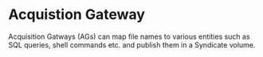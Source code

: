 Acquistion Gateway
==================

Acquisition Gatways (AGs) can map file names to various entities such as SQL queries, shell commands etc. and publish them in a Syndicate volume.
